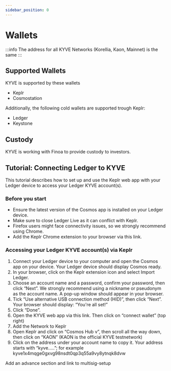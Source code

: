 ```yaml
---
sidebar_position: 0
---
```


# Wallets

:::info
The address for all KYVE Networks (Korellia, Kaon, Mainnet) is the same
:::

## Supported Wallets

KYVE is supported by these wallets

- Keplr
- Cosmostation

Additionally, the following cold wallets are supported trough Keplr:

- Ledger
- Keystone

## Custody

KYVE is working with Finoa to provide custody to investors.

## Tutorial: Connecting Ledger to KYVE

This tutorial describes how to set up and use the Keplr web app with your Ledger device to access your Ledger KYVE
account(s).

### Before you start

- Ensure the latest version of the Cosmos app is installed on your Ledger device.
- Make sure to close Ledger Live as it can conflict with Keplr.
- Firefox users might face connectivity issues, so we strongly recommend using Chrome.
- Add the Keplr Chrome extension to your browser via this link.

### Accessing your Ledger KYVE account(s) via Keplr

1. Connect your Ledger device to your computer and open the Cosmos app on your device.
   Your Ledger device should display Cosmos ready.
2. In your browser, click on the Keplr extension icon and select Import Ledger.
3. Choose an account name and a password, confirm your password, then click “Next”.
   We strongly recommend using a nickname or pseudonym as the account name.
   A pop-up window should appear in your browser.
4. Tick “Use alternative USB connection method (HID)”, then click “Next”.
   Your browser should display: “You're all set!”
5. Click “Done”.
6. Open the KYVE web app via this link. Then click on “connect wallet” (top right)
7. Add the Network to Keplr
8. Open Keplr and click on “Cosmos Hub v”, then scroll all the way down, then click on “KAON” (KAON is the official KYVE
   testnetwork)
9. Click on the address under your account name to copy it.
   Your address starts with “kyve…..”; for example kyve1x4mqge0gxvg98nsdt0qp3q55a9vy8ytnqk8dvw

Add an advance section and link to multisig-setup
